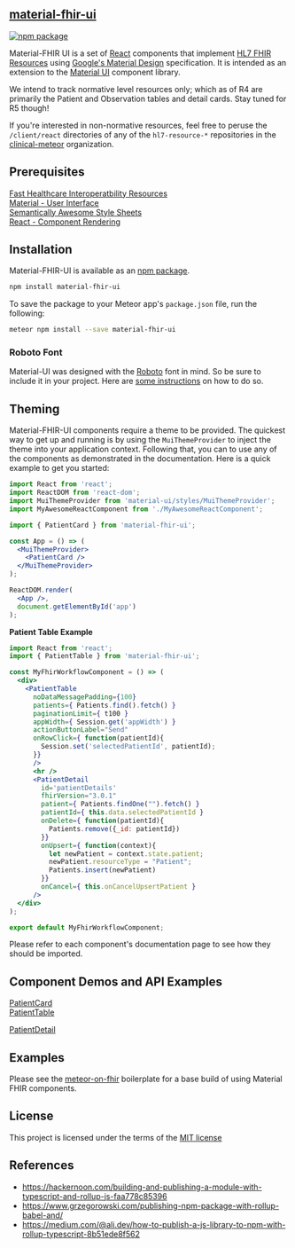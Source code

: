 ## [material-fhir-ui](http://clinical.meteorapp.com)  
[![npm package](https://img.shields.io/npm/v/material-ui.svg?style=flat-square)](https://www.npmjs.org/package/material-ui)

Material-FHIR UI is a set of [React](http://facebook.github.io/react/) components that implement [HL7 FHIR Resources](https://www.hl7.org/fhir/resourcelist.html) using
[Google's Material Design](https://www.google.com/design/spec/material-design/introduction.html)
specification.  It is intended as an extension to the [Material UI](http://www.material-ui.com/) component library.  

We intend to track normative level resources only; which as of R4 are primarily the Patient and Observation tables and detail cards.  Stay tuned for R5 though!    

If you're interested in non-normative resources, feel free to peruse the `/client/react` directories of any of the `hl7-resource-*` repositories in the [clinical-meteor](https://github.com/clinical-meteor) organization.  



## Prerequisites

[Fast Healthcare Interoperatbility Resources](https://www.hl7.org/fhir/resourcelist.html)  
[Material - User Interface](http://material-ui.com/#/get-started/prerequisites)  
[Semantically Awesome Style Sheets](http://sass-lang.com/)  
[React - Component Rendering](http://facebook.github.io/react/)  

## Installation

Material-FHIR-UI is available as an [npm package](https://www.npmjs.org/package/material-ui).

```sh
npm install material-fhir-ui
```

To save the package to your Meteor app's `package.json` file, run the following:
```sh
meteor npm install --save material-fhir-ui
```


### Roboto Font

Material-UI was designed with the [Roboto](http://www.google.com/fonts/specimen/Roboto)
font in mind. So be sure to include it in your project. Here are
[some instructions](http://www.google.com/fonts#UsePlace:use/Collection:Roboto:400,300,500)
on how to do so.

<!-- ## FHIR API  

- [Patient](./api.Patient.md)   
- [Observation](./api.Observation.md)   -->

## Theming  

Material-FHIR-UI components require a theme to be provided. The quickest way to get up and running is by using the `MuiThemeProvider` to inject the theme into your application context. Following that, you can to use any of the components as demonstrated in the documentation. Here is a quick example to get you started:

```jsx
import React from 'react';
import ReactDOM from 'react-dom';
import MuiThemeProvider from 'material-ui/styles/MuiThemeProvider';
import MyAwesomeReactComponent from './MyAwesomeReactComponent';

import { PatientCard } from 'material-fhir-ui';

const App = () => (
  <MuiThemeProvider>
    <PatientCard />
  </MuiThemeProvider>
);

ReactDOM.render(
  <App />,
  document.getElementById('app')
);
```

**Patient Table Example**
```jsx
import React from 'react';
import { PatientTable } from 'material-fhir-ui';

const MyFhirWorkflowComponent = () => (
  <div>
    <PatientTable 
      noDataMessagePadding={100}
      patients={ Patients.find().fetch() }
      paginationLimit={ t100 }
      appWidth={ Session.get('appWidth') }
      actionButtonLabel="Send"
      onRowClick={ function(patientId){ 
        Session.set('selectedPatientId', patientId);
      }}
      />
      <hr />
      <PatientDetail 
        id='patientDetails' 
        fhirVersion="3.0.1"
        patient={ Patients.findOne("").fetch() }
        patientId={ this.data.selectedPatientId }
        onDelete={ function(patientId){
          Patients.remove({_id: patientId})
        }}
        onUpsert={ function(context){          
          let newPatient = context.state.patient;
          newPatient.resourceType = "Patient";
          Patients.insert(newPatient)      
        }}
        onCancel={ this.onCancelUpsertPatient } 
      />
  </div>
);

export default MyFhirWorkflowComponent;
```

Please refer to each component's documentation page to see how they should be imported.

## Component Demos and API Examples      

[PatientCard](https://codesandbox.io/s/material-ui-on-fhir-demo-e9vc0)    
[PatientTable](https://codesandbox.io/s/patienttable-ks1k8)


[PatientDetail](./fhir-components/patients/PatientDetail.jsx)    



## Examples

Please see the [meteor-on-fhir](https://github.com/clinical-meteor/meteor-on-fhir) boilerplate for a base build of using Material FHIR components.


## License
This project is licensed under the terms of the
[MIT license](https://github.com/callemall/material-ui/blob/master/LICENSE)


## References  
- https://hackernoon.com/building-and-publishing-a-module-with-typescript-and-rollup-js-faa778c85396  
- https://www.grzegorowski.com/publishing-npm-package-with-rollup-babel-and/  
- https://medium.com/@ali.dev/how-to-publish-a-js-library-to-npm-with-rollup-typescript-8b51ede8f562  
